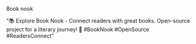 Book nook

"📚 Explore Book Nook - Connect readers with great books. Open-source project for a literary journey! 🌟 #BookNook #OpenSource #ReadersConnect"
